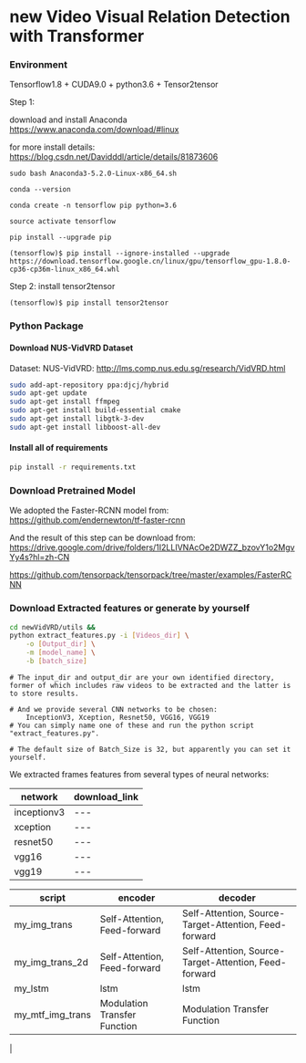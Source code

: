 # new Video Visual Relation Detection with Transformer

### Environment

Tensorflow1.8 + CUDA9.0 + python3.6 + Tensor2tensor

Step 1: 
  
  download and install Anaconda 
  https://www.anaconda.com/download/#linux
  
  for more install details: 
  https://blog.csdn.net/Davidddl/article/details/81873606
  
```
sudo bash Anaconda3-5.2.0-Linux-x86_64.sh

conda --version

conda create -n tensorflow pip python=3.6

source activate tensorflow

pip install --upgrade pip

(tensorflow)$ pip install --ignore-installed --upgrade https://download.tensorflow.google.cn/linux/gpu/tensorflow_gpu-1.8.0-cp36-cp36m-linux_x86_64.whl
```

Step 2: install tensor2tensor
```
(tensorflow)$ pip install tensor2tensor
```

### Python Package

#### Download NUS-VidVRD Dataset

Dataset:
NUS-VidVRD: http://lms.comp.nus.edu.sg/research/VidVRD.html
```bash
sudo add-apt-repository ppa:djcj/hybrid
sudo apt-get update
sudo apt-get install ffmpeg
sudo apt-get install build-essential cmake
sudo apt-get install libgtk-3-dev
sudo apt-get install libboost-all-dev
```

#### Install all of requirements

```bash
pip install -r requirements.txt
```

### Download Pretrained Model

We adopted the Faster-RCNN model from: https://github.com/endernewton/tf-faster-rcnn

And the result of this step can be download from: https://drive.google.com/drive/folders/1I2LLIVNAcOe2DWZZ_bzovY1o2MgvYy4s?hl=zh-CN

https://github.com/tensorpack/tensorpack/tree/master/examples/FasterRCNN

### Download Extracted features or generate by yourself

```bash
cd newVidVRD/utils && 
python extract_features.py -i [Videos_dir] \
    -o [Output_dir] \
    -m [model_name] \
    -b [batch_size]
```
```
# The input_dir and output_dir are your own identified directory, former of which includes raw videos to be extracted and the latter is to store results.

# And we provide several CNN networks to be chosen:
    InceptionV3, Xception, Resnet50, VGG16, VGG19
# You can simply name one of these and run the python script "extract_features.py".

# The default size of Batch_Size is 32, but apparently you can set it yourself.
```

We extracted frames features from several types of neural networks:

| network | download_link |
| ------- | ------------- |
| inceptionv3 | --- |
| xception | --- |
| resnet50 | --- |
| vgg16 | --- |
| vgg19 | --- |



| script | encoder | decoder |
| ------ | ------- | ------- |
| my_img_trans | Self-Attention, Feed-forward | Self-Attention, Source-Target-Attention, Feed-forward |
| my_img_trans_2d | Self-Attention, Feed-forward | Self-Attention, Source-Target-Attention, Feed-forward |
| my_lstm | lstm | lstm |
| my_mtf_img_trans | Modulation Transfer Function | Modulation Transfer Function |
| 

